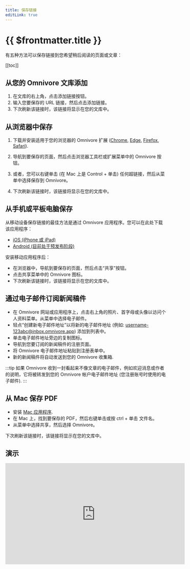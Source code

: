 ```yaml
---
title: 保存链接
editLink: true
---
```


# {{ $frontmatter.title }}

有五种方法可以保存链接到您希望稍后阅读的页面或文章：

[[toc]]

## 从您的 Omnivore 文库添加

1. 在文库的右上角，点击添加链接按钮。
2. 输入您要保存的 URL 链接，然后点击添加链接。
3. 下次刷新该链接时，该链接将显示在您的文库中。

## 从浏览器中保存

1. 下载并安装适用于您的浏览器的 Omnivore 扩展 ([Chrome](https://omnivore.app/install/chrome), [Edge](https://omnivore.app/install/edge), [Firefox](https://omnivore.app/install/firefox), [Safari](https://omnivore.app/install/safari)).

2. 导航到要保存的页面，然后点击浏览器工具栏或扩展菜单中的 Omnivore 按钮。
3. 或者，您可以右键单击 (在 Mac 上是 Control + 单击) 任何超链接，然后从菜单中选择保存到 Omnivore。
4. 下次刷新该链接时，该链接将显示在您的文库中。

## 从手机或平板电脑保存

从移动设备保存链接的最佳方法是通过 Omnivore 应用程序。您可以在此处下载该应用程序：

- [iOS (iPhone 或 iPad)](https://omnivore.app/install/ios)
- [Android (目前处于预发布阶段)](https://omnivore.app/install/android)

安装移动应用程序后：

- 在浏览器中，导航到要保存的页面，然后点击“共享”按钮。
- 点击共享菜单中的 Omnivore 图标。
- 下次刷新该链接时，该链接将显示在您的文库中。

## 通过电子邮件订阅新闻稿件

- 在 Omnivore 网站或应用程序上，点击右上角的照片、首字母或头像以访问个人资料菜单。从菜单中选择电子邮件。
- 轻点“创建新电子邮件地址”以将新的电子邮件地址 (例如: username-123abc@inbox.omnivore.app) 添加到列表中。
- 单击电子邮件地址旁边的复制图标。
- 导航到您要订阅的新闻稿件的注册页面。
- 将 Omnivore 电子邮件地址粘贴到注册表单中。
- 新的新闻稿件将自动发送到您的 Omnivore 收集箱.

:::tip
如果 Omnivore 收到一封看起来不像文章的电子邮件，例如欢迎消息或作者的说明，它将被转发到您的 Omnivore 帐户电子邮件地址 (您注册账号时使用的电子邮件).
:::

## 从 Mac 保存 PDF

- 安装 [Mac 应用程序](https://omnivore.app/install/mac).
- 在 Mac 上，找到要保存的 PDF，然后右键单击或按 ctrl + 单击 文件名。
- 从菜单中选择共享，然后选择 Omnivore。

下次刷新该链接时，该链接将显示在您的文库中。

## 演示

<iframe width="560" height="315" src="https://www.youtube.com/embed/HfQxQPT5-tU" title="YouTube video player" frameborder="0" allow="accelerometer; autoplay; clipboard-write; encrypted-media; gyroscope; picture-in-picture; web-share" allowfullscreen></iframe>
